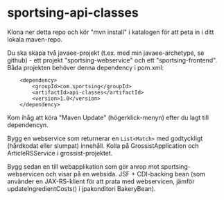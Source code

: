 # sportsing-api-classes

Klona ner detta repo och kör "mvn install" i katalogen för att peta in i ditt lokala maven-repo.

Du ska skapa två javaee-projekt (t.ex. med min javaee-archetype, se github) - ett projekt "sportsing-webservice" och ett "sportsing-frontend".
Båda projekten behöver denna dependency i pom.xml:
```
	<dependency>
		<groupId>com.sportsing</groupId>
		<artifactId>api-classes</artifactId>
		<version>1.0</version>
	</dependency>
```
Kom ihåg att köra "Maven Update" (högerklick-menyn) efter du lagt till dependencyn.

Bygg en webservice som returnerar en `List<Match>` med godtyckligt (hårdkodat eller slumpat) innehåll. Kolla på GrossistApplication och ArticleRSService i grossist-projektet.


Bygg sedan en till webapplikation som gör anrop mot sportsing-webservicen och visar på en websida. JSF + CDI-backing bean (som använder en JAX-RS-klient för att prata med webservicen, jämför updateIngredientCosts() i jpakonditori BakeryBean).

